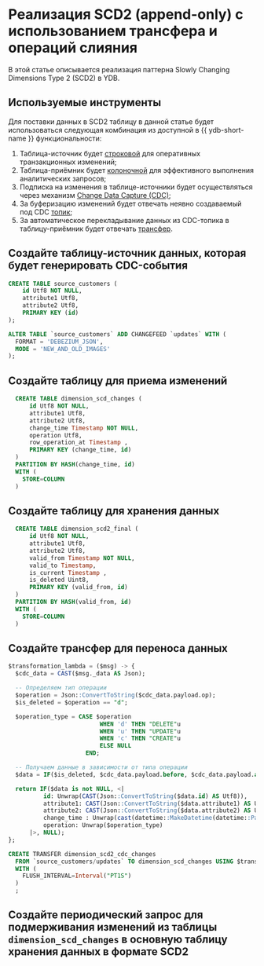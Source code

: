 # Реализация SCD2 (append-only) с использованием трансфера и операций слияния

В этой статье описывается реализация паттерна Slowly Changing Dimensions Type 2 (SCD2) в YDB.

## Используемые инструменты

Для поставки данных в SCD2 таблицу в данной статье будет использоваться следующая комбинация из доступной в {{ ydb-short-name }} функциональности:

1. Таблица-источник будет [строковой](../../../concepts/datamodel/table.md#row-oriented-table) для оперативных транзакционных изменений;
2. Таблица-приёмник будет [колоночной](../../../concepts/datamodel/table.md#column-oriented-table) для эффективного выполнения аналитических запросов;
3. Подписка на изменения в таблице-источники будет осуществляться через механизм [Change Data Capture (CDC)](../../../concepts/cdc.md);
4. За буферизацию изменений будет отвечать неявно создаваемый под CDC [топик](../../../concepts/datamodel/topic.md);
5. За автоматическое перекладывание данных из CDC-топика в таблицу-приёмник будет отвечать [трансфер](../../../concepts/transfer.md).

## Создайте таблицу-источник данных, которая будет генерировать CDC-события

  ```sql
  CREATE TABLE source_customers (
      id Utf8 NOT NULL,
      attribute1 Utf8,
      attribute2 Utf8,
      PRIMARY KEY (id)
  );

  ALTER TABLE `source_customers` ADD CHANGEFEED `updates` WITH (
    FORMAT = 'DEBEZIUM_JSON',
    MODE = 'NEW_AND_OLD_IMAGES'
  );
  ```

## Создайте таблицу для приема изменений

  ```sql
    CREATE TABLE dimension_scd_changes (
        id Utf8 NOT NULL,
        attribute1 Utf8,
        attribute2 Utf8,
        change_time Timestamp NOT NULL,
        operation Utf8,
        row_operation_at Timestamp ,
        PRIMARY KEY (change_time, id)
    )
    PARTITION BY HASH(change_time, id)
    WITH (
      STORE=COLUMN
    )
  ```

## Создайте таблицу для хранения данных

  ```sql
    CREATE TABLE dimension_scd2_final (
        id Utf8 NOT NULL,
        attribute1 Utf8,
        attribute2 Utf8,
        valid_from Timestamp NOT NULL,
        valid_to Timestamp,
        is_current Timestamp ,
        is_deleted Uint8,
        PRIMARY KEY (valid_from, id)
    )
    PARTITION BY HASH(valid_from, id)
    WITH (
      STORE=COLUMN
    )
  ```

## Создайте трансфер для переноса данных

  ```sql
  $transformation_lambda = ($msg) -> {
    $cdc_data = CAST($msg._data AS Json);

    -- Определяем тип операции
    $operation = Json::ConvertToString($cdc_data.payload.op);
    $is_deleted = $operation == "d";

    $operation_type = CASE $operation
                            WHEN 'd' THEN "DELETE"u
                            WHEN 'u' THEN "UPDATE"u
                            WHEN 'c' THEN "CREATE"u
                            ELSE NULL
                        END;

    -- Получаем данные в зависимости от типа операции
    $data = IF($is_deleted, $cdc_data.payload.before, $cdc_data.payload.after);

    return IF($data is not NULL, <|
            id: Unwrap(CAST(Json::ConvertToString($data.id) AS Utf8)),
            attribute1: CAST(Json::ConvertToString($data.attribute1) AS Utf8),
            attribute2: CAST(Json::ConvertToString($data.attribute2) AS Utf8),
            change_time : Unwrap(cast(datetime::MakeDatetime(datetime::ParseIso8601(Json::ConvertToString($data.change_time))) AS Timestamp)),
            operation: Unwrap($operation_type)
        |>, NULL);
  };

  CREATE TRANSFER dimension_scd2_cdc_changes
    FROM `source_customers/updates` TO dimension_scd_changes USING $transformation_lambda
    WITH (
      FLUSH_INTERVAL=Interval("PT1S")
    )
    ;

  ```

## Создайте периодический запрос для подмерживания изменений из таблицы `dimension_scd_changes` в основную таблицу хранения данных в формате SCD2